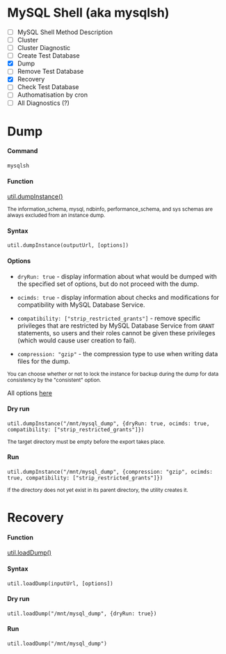 # MySQL Shell (aka mysqlsh)

- [ ] MySQL Shell Method Description 
- [ ] Cluster
- [ ] Cluster Diagnostic
- [ ] Create Test Database
- [X] Dump
- [ ] Remove Test Database
- [X] Recovery
- [ ] Check Test Database
- [ ] Authomatisation by cron
- [ ] All Diagnostics (?)

# Dump

#### Command
`mysqlsh`

#### Function
[util.dumpInstance()](https://dev.mysql.com/doc/mysql-shell/8.0/en/mysql-shell-utilities-dump-instance-schema.html#mysql-shell-utilities-dump-opt-run)

<sub>The information_schema, mysql, ndbinfo, performance_schema, and sys schemas are always excluded from an instance dump.</sub>

#### Syntax

`util.dumpInstance(outputUrl, [options])`

#### Options

+ `dryRun: true` - display information about what would be dumped with the specified set of options, but do not proceed with the dump.

+ `ocimds: true` - display information about checks and modifications for compatibility with MySQL Database Service.

+ `compatibility: ["strip_restricted_grants"]` - remove specific privileges that are restricted by MySQL Database Service from `GRANT` statements, so users and their roles cannot be given these privileges (which would cause user creation to fail). 

+ `compression: "gzip"` - the compression type to use when writing data files for the dump. 

<sub> You can choose whether or not to lock the instance for backup during the dump for data consistency by the "consistent" option. </sun>

All options [here](https://dev.mysql.com/doc/mysql-shell/8.0/en/mysql-shell-utilities-dump-instance-schema.html#mysql-shell-utilities-dump-opt-control)

#### Dry run
```
util.dumpInstance("/mnt/mysql_dump", {dryRun: true, ocimds: true, compatibility: ["strip_restricted_grants"]})
```

<sub>The target directory must be empty before the export takes place.</sub>

#### Run
```
util.dumpInstance("/mnt/mysql_dump", {compression: "gzip", ocimds: true, compatibility: ["strip_restricted_grants"]})
```

<sub>If the directory does not yet exist in its parent directory, the utility creates it.</sub>

# Recovery

#### Function
[util.loadDump()](https://dev.mysql.com/doc/mysql-shell/8.0/en/mysql-shell-utilities-load-dump.html#mysql-shell-utilities-load-dump-run)

#### Syntax
`util.loadDump(inputUrl, [options])`

#### Dry run
```
util.loadDump("/mnt/mysql_dump", {dryRun: true})
```

#### Run
```
util.loadDump("/mnt/mysql_dump")
```
